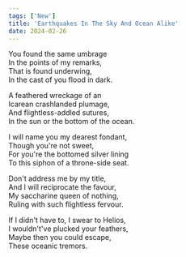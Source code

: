 ```yaml
---
tags: ['New']
title: 'Earthquakes In The Sky And Ocean Alike'
date: 2024-02-26
---
```


You found the same umbrage  
In the points of my remarks,  
That is found underwing,  
In the cast of you flood in dark.

A feathered wreckage of an  
Icarean crashlanded plumage,  
And flightless-addled sutures,  
In the sun or the bottom of the ocean.

I will name you my dearest fondant,  
Though you're not sweet,  
For you're the bottomed silver lining  
To this siphon of a throne-side seat.

Don't address me by my title,  
And I will reciprocate the favour,  
My saccharine queen of nothing,  
Ruling with such flightless fervour.

If I didn't have to, I swear to Helios,  
I wouldn't've plucked your feathers,  
Maybe then you could escape,  
These oceanic tremors.
